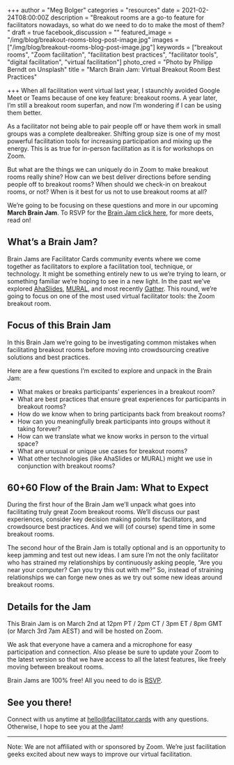 +++
author = "Meg Bolger"
categories = "resources"
date = 2021-02-24T08:00:00Z
description = "Breakout rooms are a go-to feature for facilitators nowadays, so what do we need to do to make the most of them? "
draft = true
facebook_discussion = ""
featured_image = "/img/blog/breakout-rooms-blog-post-image.jpg"
images = ["/img/blog/breakout-rooms-blog-post-image.jpg"]
keywords = ["breakout rooms", "Zoom facilitation", "facilitation best practices", "facilitator tools", "digital facilitation", "virtual facilitation"]
photo_cred = "Photo by Philipp Berndt on Unsplash"
title = "March Brain Jam: Virtual Breakout Room Best Practices"

+++
When all facilitation went virtual last year, I staunchly avoided Google Meet or Teams because of one key feature: breakout rooms. A year later, I’m still a breakout room superfan, and now I’m wondering if I can be using them better.

As a facilitator not being able to pair people off or have them work in small groups was a complete dealbreaker. Shifting group size is one of my most powerful facilitation tools for increasing participation and mixing up the energy. This is as true for in-person facilitation as it is for workshops on Zoom.

But what are the things we can uniquely do in Zoom to make breakout rooms really shine? How can we best deliver directions before sending people off to breakout rooms? When should we check-in on breakout rooms, or not? When is it best for us not to use breakout rooms at all?

We’re going to be focusing on these questions and more in our upcoming **March Brain Jam**. To RSVP for the [Brain Jam click here](https://airtable.com/shryTZVY7ieydXSAy?prefill_Date=March+2nd+Brain+Jam+on+Breakout+Rooms), for more deets, read on!

## What’s a Brain Jam?

Brain Jams are Facilitator Cards community events where we come together as facilitators to explore a facilitation tool, technique, or technology. It might be something entirely new to us we’re trying to learn, or something familiar we’re hoping to see in a new light. In the past we’ve explored [AhaSlides](https://www.facilitator.cards/blog/using-ahaslides-for-virtual-facilitation-canning-the-brain-jam/), [MURAL](https://www.facilitator.cards/blog/using-mural-for-virtual-facilitation-canning-the-brain-jam/), and most recently [Gather](https://www.facilitator.cards/blog/come-brain-jam-on-gather.town/). This round, we’re going to focus on one of the most used virtual facilitator tools: the Zoom breakout room.

## Focus of this Brain Jam

In this Brain Jam we’re going to be investigating common mistakes when facilitating breakout rooms before moving into crowdsourcing creative solutions and best practices.

Here are a few questions I’m excited to explore and unpack in the Brain Jam:

* What makes or breaks participants’ experiences in a breakout room?
* What are best practices that ensure great experiences for participants in breakout rooms?
* How do we know when to bring participants back from breakout rooms?
* How can you meaningfully break participants into groups without it taking forever?
* How can we translate what we know works in person to the virtual space?
* What are unusual or unique use cases for breakout rooms?
* What other technologies (like AhaSlides or MURAL) might we use in conjunction with breakout rooms?

## 60+60 Flow of the Brain Jam: What to Expect

During the first hour of the Brain Jam we’ll unpack what goes into facilitating truly great Zoom breakout rooms. We’ll discuss our past experiences, consider key decision making points for facilitators, and crowdsource best practices. And we will (of course) spend time in some breakout rooms.

The second hour of the Brain Jam is totally optional and is an opportunity to keep jamming and test out new ideas. I am sure I’m not the only facilitator who has strained my relationships by continuously asking people, “Are you near your computer? Can you try this out with me?” So, instead of straining relationships we can forge new ones as we try out some new ideas around breakout rooms.

## Details for the Jam

This Brain Jam is on March 2nd at 12pm PT / 2pm CT / 3pm ET / 8pm GMT (or March 3rd 7am AEST) and will be hosted on Zoom.

We ask that everyone have a camera and a microphone for easy participation and connection. Also please be sure to update your Zoom to the latest version so that we have access to all the latest features, like freely moving between breakout rooms.

Brain Jams are 100% free! All you need to do is [RSVP](https://airtable.com/shryTZVY7ieydXSAy?prefill_Date=March+2nd+Brain+Jam+on+Breakout+Rooms).

## See you there!

Connect with us anytime at hello@facilitator.cards with any questions. Otherwise, I hope to see you at the Jam!

***

Note: We are not affiliated with or sponsored by Zoom. We’re just facilitation geeks excited about new ways to improve our virtual facilitation.